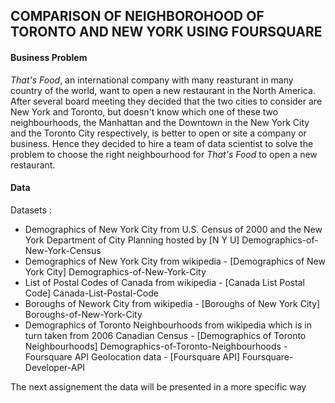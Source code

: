 ## COMPARISON OF NEIGHBOROHOOD OF TORONTO AND NEW YORK USING FOURSQUARE

#### Business Problem
*That's Food*, an international company with many reasturant in many country of the world, want to open a new restaurant in the North America. After several board meeting they decided that the two cities to consider are  New York and Toronto, but doesn't know which one of these two neighbourhoods, the Manhattan and the Downtown in the New York City and the Toronto City respectively, is better to open or site a company or business. Hence they decided to hire a team of data scientist to solve the problem to choose the right neighbourhood for *That's Food* to open a new restaurant.  

#### Data      
Datasets :

- Demographics of New York City from U.S. Census of 2000 and the New York Department of City Planning hosted by [N Y U] Demographics-of-New-York-Census
- Demographics of New York City from wikipedia - [Demographics of New York City] Demographics-of-New-York-City
- List of Postal Codes of Canada from wikipedia - [Canada List Postal Code] Canada-List-Postal-Code
- Boroughs of Nework City from wikipedia - [Boroughs of New York City] Boroughs-of-New-York-City
- Demographics of Toronto Neighbourhoods from wikipedia which is in turn taken from 2006 Canadian Census - [Demographics of Toronto Neighbourhoods] Demographics-of-Toronto-Neighbourhoods
-Foursquare API Geolocation data - [Foursquare API] Foursquare-Developer-API

The next assignement the data will be presented in a more specific way                                
      
